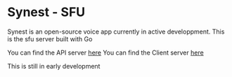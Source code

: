 # Synest - SFU

Synest is an open-source voice app currently in active developpment. This is the sfu server built with Go

You can find the API server [here](https://github.com/InjustFr/synest-api)
You can find the Client server [here](https://github.com/InjustFr/synest-client)

This is still in early development